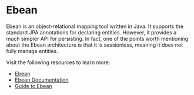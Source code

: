 # Ebean

Ebean is an object-relational mapping tool written in Java. It supports the standard JPA annotations for declaring entities. However, it provides a much simpler API for persisting. In fact, one of the points worth mentioning about the Ebean architecture is that it is sessionless, meaning it does not fully manage entities.

Visit the following resources to learn more:

- [Ebean](https://ebean.io/)
- [Ebean Documentation](https://ebean.io/docs/)
- [Guide to Ebean](https://www.baeldung.com/ebean-orm)
